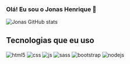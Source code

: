 ### Olá! Eu sou o Jonas Henrique 🌻

![Jonas GitHub stats](https://github-readme-stats.vercel.app/api?username=JhonasHenriique&show_icons=true&theme=tokyonight)

## Tecnologias que eu uso

<div style="display: inline_block">
    <img align="center" alt="html5" src= "https://img.shields.io/badge/HTML5-E34F26?style=for-the-badge&logo=html5&logoColor=white">
    <img align="center" alt="css" src= "https://img.shields.io/badge/CSS3-1572B6?style=for-the-badge&logo=css3&logoColor=white">
    <img align="center" alt="js" src= "https://img.shields.io/badge/JavaScript-F7DF1E?style=for-the-badge&logo=javascript&logoColor=black">
    <img align="center" alt="sass" src= "https://img.shields.io/badge/Sass-CC6699?style=for-the-badge&logo=sass&logoColor=white">
    <img align="center" alt="bootstrap" src= "https://img.shields.io/badge/Bootstrap-563D7C?style=for-the-badge&logo=bootstrap&logoColor=white">
    <img align="center" alt="nodejs" src= "https://img.shields.io/badge/Node.js-43853D?style=for-the-badge&logo=node.js&logoColor=white">
</div>



